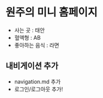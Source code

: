 # 원주의 미니 홈페이지

- 사는 곳 : 태안
- 혈액형 : AB
- 좋아하는 음식 : 라면

## 내비게이션 추가

- navigation.md 추가
- 로그인/로그아웃 추가!
